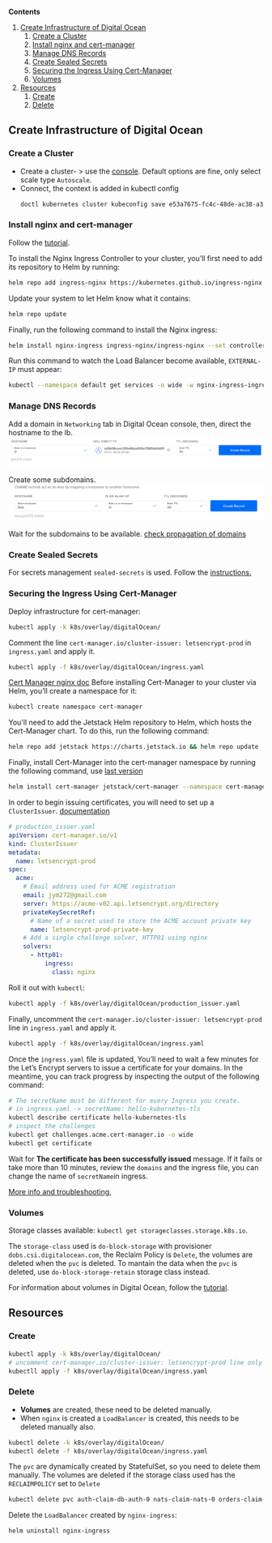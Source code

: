 **Contents**
1. [Create Infrastructure of Digital Ocean](#create-infrastructure-of-digital-ocean)
   1. [Create a Cluster](#create-a-cluster)
   2. [Install nginx and cert-manager](#install-nginx-and-cert-manager)
   3. [Manage DNS Records](#manage-dns-records)
   4. [Create Sealed Secrets](#create-sealed-secrets)
   5. [Securing the Ingress Using Cert-Manager](#securing-the-ingress-using-cert-manager)
   6. [Volumes](#volumes)
2. [Resources](#resources)
   1. [Create](#create)
   2. [Delete](#delete)


## Create Infrastructure of Digital Ocean
### Create a Cluster
- Create a cluster- > use the [console](https://cloud.digitalocean.com/login). Default options are fine, only select scale type `Autoscale`.
- Connect, the context is added in kubectl config
    ```bash
  doctl kubernetes cluster kubeconfig save e53a7675-fc4c-48de-ac38-a3e99adbfXXX
   ```
### Install nginx and cert-manager
Follow the [tutorial](https://www.digitalocean.com/community/tutorials/how-to-set-up-an-nginx-ingress-on-digitalocean-kubernetes-using-helm).

To install the Nginx Ingress Controller to your cluster, you’ll first need to add its repository to Helm by running:
```bash
helm repo add ingress-nginx https://kubernetes.github.io/ingress-nginx
```
Update your system to let Helm know what it contains:
```bash
helm repo update
```
Finally, run the following command to install the Nginx ingress:
```bash
helm install nginx-ingress ingress-nginx/ingress-nginx --set controller.publishService.enabled=true
```
Run this command to watch the Load Balancer become available, `EXTERNAL-IP` must appear:
```bash
kubectl --namespace default get services -o wide -w nginx-ingress-ingress-nginx-controller
```
### Manage DNS Records
Add a domain in `Networking` tab in Digital Ocean console, then, direct the hostname to the lb.
![image info](./.assets/manage_dns_records_root.png)

Create some subdomains.
![image info](./.assets/manage_dns_records_subdomain.png)

Wait for the subdomains to be available. [check propagation of domains](https://www.whatsmydns.net/#CNAME/)

### Create Sealed Secrets
For secrets management `sealed-secrets` is used.
Follow the
[instructions.](../../../scripts/README.md#using-sealedsecrets-for-secret-management)


### Securing the Ingress Using Cert-Manager
Deploy infrastructure for cert-manager:
```bash
kubectl apply -k k8s/overlay/digitalOcean/
```  
Comment the line `cert-manager.io/cluster-issuer: letsencrypt-prod` in `ingress.yaml` and apply it.
```bash
kubectl apply -f k8s/overlay/digitalOcean/ingress.yaml
```

[Cert Manager nginx doc](https://cert-manager.io/docs/tutorials/acme/nginx-ingress/)
Before installing Cert-Manager to your cluster via Helm, you’ll create a namespace for it:
```bash
kubectl create namespace cert-manager
```
You'll need to add the Jetstack Helm repository to Helm, which hosts the Cert-Manager chart. To do this, run the following command:
```bash
helm repo add jetstack https://charts.jetstack.io && helm repo update
```
Finally, install Cert-Manager into the cert-manager namespace by running the following command, 
use [last version](https://artifacthub.io/packages/helm/cert-manager/cert-manager)
```bash
helm install cert-manager jetstack/cert-manager --namespace cert-manager --version v1.11.1 --set installCRDs=true
```
In order to begin issuing certificates,
you will need to set up a `ClusterIssuer`. 
[documentation](https://cert-manager.io/docs/configuration/)

```yaml
# production_issuer.yaml
apiVersion: cert-manager.io/v1
kind: ClusterIssuer
metadata:
  name: letsencrypt-prod
spec:
  acme:
    # Email address used for ACME registration
    email: jym272@gmail.com
    server: https://acme-v02.api.letsencrypt.org/directory
    privateKeySecretRef:
      # Name of a secret used to store the ACME account private key
      name: letsencrypt-prod-private-key
    # Add a single challenge solver, HTTP01 using nginx
    solvers:
      - http01:
          ingress:
            class: nginx
```
Roll it out with `kubectl`:
```bash
kubectl apply -f k8s/overlay/digitalOcean/production_issuer.yaml
```
Finally, uncomment the `cert-manager.io/cluster-issuer: letsencrypt-prod` line in `ingress.yaml`
and apply it.
```bash
kubectl apply -f k8s/overlay/digitalOcean/ingress.yaml
```
Once the `ingress.yaml` file is updated, You’ll need to wait a few minutes for the Let’s Encrypt 
servers to issue a certificate for your domains. In the meantime, you can track progress 
by inspecting the output of the following command:
```bash
# The secretName must be different for every Ingress you create.
# in ingress.yaml -> secretName: hello-kubernetes-tls
kubectl describe certificate hello-kubernetes-tls
# inspect the challenges
kubectl get challenges.acme.cert-manager.io -o wide
kubectl get certificate
```

Wait for **The certificate has been successfully issued** message. 
If it fails or take more than 10 minutes, review the `domains` and the ingress file, you can change
the name of `secretName`in ingress.

[More info and troubleshooting](https://cert-manager.io/docs/troubleshooting/acme/),

### Volumes
Storage classes available: `kubectl get storageclasses.storage.k8s.io`.

The `storage-class` used is `do-block-storage` with provisioner `dobs.csi.digitalocean.com`, the 
Reclaim Policy is `Delete`, the volumes are deleted when the `pvc` is deleted. To mantain the data
when the `pvc` is deleted, use `do-block-storage-retain` storage class instead.

For information about volumes in Digital Ocean, follow the [tutorial](./tutorials/README.md).

## Resources
### Create
```bash
kubectl apply -k k8s/overlay/digitalOcean/  
# uncomment cert-manager.io/cluster-issuer: letsencrypt-prod line only if you have a valid certificate
kubectll apply -f k8s/overlay/digitalOcean/ingress.yaml
```
### Delete
- **Volumes** are created, these need to be deleted manually.
- When `nginx` is created a `LoadBalancer` is created, this needs to be deleted manually also.
```bash
kubectl delete -k k8s/overlay/digitalOcean/
kubectl delete -f k8s/overlay/digitalOcean/ingress.yaml
```
The `pvc` are dynamically created by StatefulSet, so you need to delete them manually.
The volumes are deleted if the storage class used has the `RECLAIMPOLICY` set to `Delete`
```bash
kubectl delete pvc auth-claim-db-auth-0 nats-claim-nats-0 orders-claim-db-orders-0 payments-claim-db-payments-0 tickets-claim-db-tickets-0 redis-claim-redis-0
```
Delete the `LoadBalancer` created by `nginx-ingress`:
```bash
helm uninstall nginx-ingress
```
